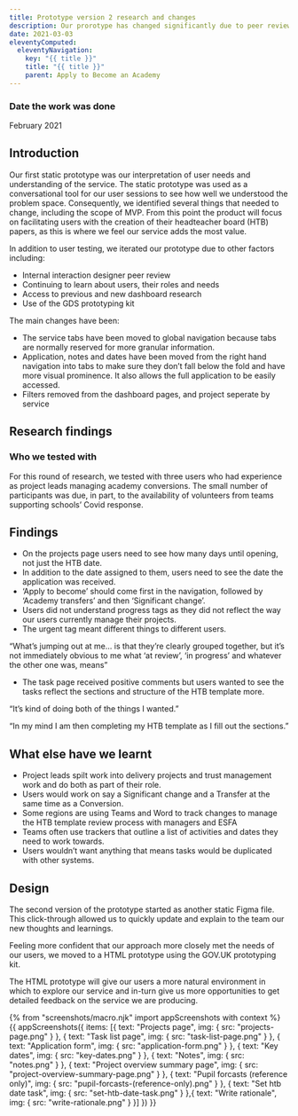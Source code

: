 ```yaml
---
title: Prototype version 2 research and changes
description: Our prorotype has changed significantly due to peer reviews, user testing, increased knowledge and a move to a more focused MVP.
date: 2021-03-03
eleventyComputed:
  eleventyNavigation:
    key: "{{ title }}"
    title: "{{ title }}"
    parent: Apply to Become an Academy
---
```

### Date the work was done
February 2021

## Introduction
Our first static prototype was our interpretation of user needs and understanding of the service. The static prototype was used as a conversational tool for our user sessions to see how well we understood the problem space. Consequently, we identified several things that needed to change, including the scope of MVP. From this point the product will focus on facilitating users with the creation of their headteacher board (HTB) papers, as this is where we feel our service adds the most value.

In addition to user testing, we iterated our prototype due to other factors including:
-	Internal interaction designer peer review
-	Continuing to learn about users, their roles and needs
-	Access to previous and new dashboard research
-	Use of the GDS prototyping kit

The main changes have been:
- The service tabs have been moved to global navigation because tabs are normally reserved for more granular information.
- Application, notes and dates have been moved from the right hand navigation into tabs to make sure they don’t fall below the fold and have more visual prominence. It also allows the full application to be easily accessed.
- Filters removed from the dashboard pages, and project seperate by service


## Research findings
### Who we tested with 
For this round of research, we tested with three users who had experience as project leads managing academy conversions. The small number of participants was due, in part, to the availability of volunteers from teams supporting schools’ Covid response.

## Findings
-	On the projects page users need to see how many days until opening, not just the HTB date.
-	In addition to the date assigned to them, users need to see the date the application was received.
-	‘Apply to become’ should come first in the navigation, followed by ‘Academy transfers’ and then ‘Significant change’.
-	Users did not understand progress tags as they did not reflect the way our users currently manage their projects.
-	The urgent tag meant different things to different users. 

“What’s jumping out at me… is that they’re clearly grouped together, but it’s not immediately obvious to me what ‘at review’, ‘in progress’ and whatever the other one was, means”

- The task page received positive comments but users wanted to see the tasks reflect the sections and structure of the HTB template more.

“It’s kind of doing both of the things I wanted.”

“In my mind I am then completing my HTB template as I fill out the sections.”


## What else have we learnt

-	Project leads spilt work into delivery projects and trust management work and do both as part of their role. 
-	Users would work on say a Significant change and a Transfer at the same time as a Conversion.
-	Some regions are using Teams and Word to track changes to manage the HTB template review process with managers and ESFA
-	Teams often use trackers that outline a list of activities and dates they need to work towards.
-	Users wouldn’t want anything that means tasks would be duplicated with other systems.

## Design

The second version of the prototype started as another static Figma file. This click-through allowed us to quickly update and explain to the team our new thoughts and learnings. 

Feeling more confident that our approach more closely met the needs of our users, we moved to a HTML prototype using the GOV.UK prototyping kit.

The HTML prototype will give our users a more natural environment in which to explore our service and in-turn give us more opportunities to get detailed feedback on the service we are producing.


{% from "screenshots/macro.njk" import appScreenshots with context %}
{{ appScreenshots({
  items: [{
      text: "Projects page",
      img: { src: "projects-page.png" }
    }, {
      text: "Task list page",
      img: { src: "task-list-page.png" }
    }, {
      text: "Application form",
      img: { src: "application-form.png" }
    }, {
      text: "Key dates",
      img: { src: "key-dates.png" }
    }, {
      text: "Notes",
      img: { src: "notes.png" }
    }, {
      text: "Project overview summary page",
      img: { src: "project-overview-summary-page.png" }
    },  {
      text: "Pupil forcasts (reference only)",
      img: { src: "pupil-forcasts-(reference-only).png" }
    }, {
      text: "Set htb date task",
      img: { src: "set-htb-date-task.png" }
    },{
      text: "Write rationale",
      img: { src: "write-rationale.png" }
    }]
}) }}
